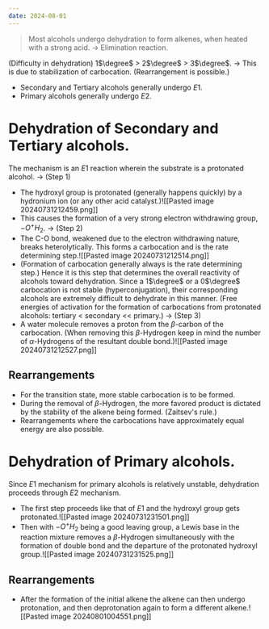 ```yaml
---
date: 2024-08-01
---
```

> Most alcohols undergo dehydration to form alkenes, when heated with a strong acid. -> Elimination reaction.

(Difficulty in dehydration) 1$\degree$ > 2$\degree$ > 3$\degree$.
-> This is due to stabilization of carbocation.
(Rearrangement is possible.)
- Secondary and Tertiary alcohols generally undergo $E1$.
- Primary alcohols generally undergo $E2$.
# Dehydration of Secondary and Tertiary alcohols.
The mechanism is an $E1$ reaction wherein the substrate is a protonated alcohol.
-> (Step 1)
- The hydroxyl group is protonated (generally happens quickly) by a hydronium ion (or any other acid catalyst.)![[Pasted image 20240731212459.png]]
- This causes the formation of a very strong electron withdrawing group, $-O^+H_2$.
-> (Step 2)
- The C-O bond, weakened due to the electron withdrawing nature, breaks heterolytically. This forms a carbocation and is the rate determining step.![[Pasted image 20240731212514.png]]
- (Formation of carbocation generally always is the rate determining step.) Hence it is this step that determines the overall reactivity of alcohols toward dehydration. Since a 1$\degree$ or a 0$\degree$ carbocation is not stable (hyperconjugation), their corresponding alcohols are extremely difficult to dehydrate in this manner. (Free energies of activation for the formation of carbocations from protonated alcohols: tertiary < secondary << primary.)
-> (Step 3)
- A water molecule removes a proton from the $\beta$-carbon of the carbocation. (When removing this $\beta$-Hydrogen keep in mind the number of $\alpha$-Hydrogens of the resultant double bond.)![[Pasted image 20240731212527.png]]
## Rearrangements
- For the transition state, more stable carbocation is to be formed.
- During the removal of $\beta$-Hydrogen, the more favored product is dictated by the stability of the alkene being formed. (Zaitsev's rule.)
- Rearrangements where the carbocations have approximately equal energy are also possible.
# Dehydration of Primary alcohols.
Since $E1$ mechanism for primary alcohols is relatively unstable, dehydration proceeds through $E2$ mechanism.
- The first step proceeds like that of $E1$ and the hydroxyl group gets protonated.![[Pasted image 20240731231501.png]]
- Then with $-O^+H_2$ being a good leaving group, a Lewis base in the reaction mixture removes  a $\beta$-Hydrogen simultaneously with the formation of double bond and the departure of the protonated hydroxyl group.![[Pasted image 20240731231525.png]]
## Rearrangements
- After the formation of the initial alkene the alkene can then undergo protonation, and then deprotonation again to form a different alkene.![[Pasted image 20240801004551.png]]
